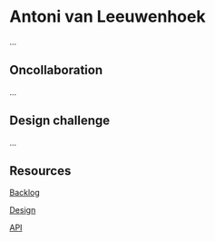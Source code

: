 # Antoni van Leeuwenhoek
...

## Oncollaboration
...

## Design challenge
...

## Resources

[Backlog](...)

[Design](...)

[API](...)
